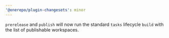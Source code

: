 ```yaml
---
'@onerepo/plugin-changesets': minor
---
```


`prerelease` and `publish` will now run the standard `tasks` lifecycle `build` with the list of publishable workspaces.
